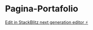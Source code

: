 # Pagina-Portafolio

[Edit in StackBlitz next generation editor ⚡️](https://stackblitz.com/~/github.com/JuanitoElCartero/Pagina-Portafolio)